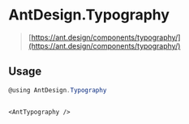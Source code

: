 # AntDesign.Typography

> [https://ant.design/components/typography/](https://ant.design/components/typography/)

## Usage

```cs
@using AntDesign.Typography
```

```razor

<AntTypography />

```
